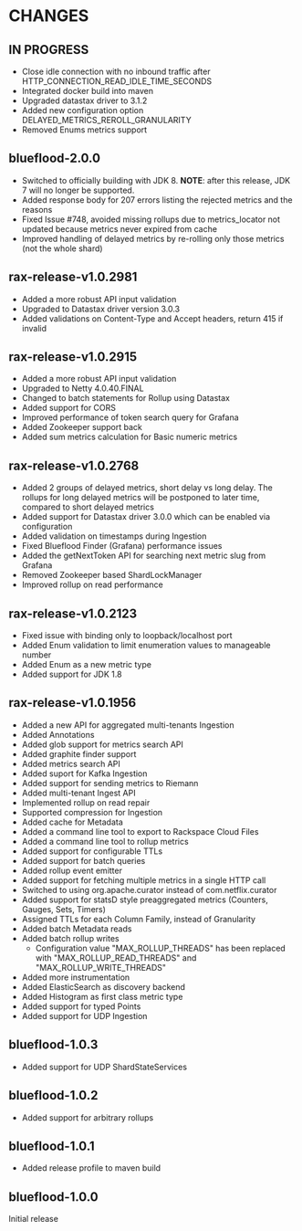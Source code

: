 # CHANGES

## IN PROGRESS
* Close idle connection with no inbound traffic after HTTP_CONNECTION_READ_IDLE_TIME_SECONDS  
* Integrated docker build into maven
* Upgraded datastax driver to 3.1.2
* Added new configuration option DELAYED_METRICS_REROLL_GRANULARITY
* Removed Enums metrics support

## blueflood-2.0.0
* Switched to officially building with JDK 8. **NOTE**: after this release, JDK 7 will no longer be supported.
* Added response body for 207 errors listing the rejected metrics and the reasons
* Fixed Issue #748, avoided missing rollups due to metrics_locator not updated because
  metrics never expired from cache
* Improved handling of delayed metrics by re-rolling only those metrics (not the whole shard)

## rax-release-v1.0.2981
* Added a more robust API input validation
* Upgraded to Datastax driver version 3.0.3
* Added validations on Content-Type and Accept headers, return 415 if invalid

## rax-release-v1.0.2915
* Added a more robust API input validation
* Upgraded to Netty 4.0.40.FINAL
* Changed to batch statements for Rollup using Datastax 
* Added support for CORS
* Improved performance of token search query for Grafana
* Added Zookeeper support back
* Added sum metrics calculation for Basic numeric metrics

## rax-release-v1.0.2768
* Added 2 groups of delayed metrics, short delay vs long delay. The rollups for
  long delayed metrics will be postponed to later time, compared to short delayed
  metrics
* Added support for Datastax driver 3.0.0 which can be enabled via configuration
* Added validation on timestamps during Ingestion
* Fixed Blueflood Finder (Grafana) performance issues
* Added the getNextToken API for searching next metric slug from Grafana
* Removed Zookeeper based ShardLockManager
* Improved rollup on read performance

## rax-release-v1.0.2123
* Fixed issue with binding only to loopback/localhost port
* Added Enum validation to limit enumeration values to manageable number
* Added Enum as a new metric type
* Added support for JDK 1.8

## rax-release-v1.0.1956
* Added a new API for aggregated multi-tenants Ingestion
* Added Annotations
* Added glob support for metrics search API
* Added graphite finder support
* Added metrics search API
* Added suport for Kafka Ingestion
* Added support for sending metrics to Riemann
* Added multi-tenant Ingest API
* Implemented rollup on read repair
* Supported compression for Ingestion
* Added cache for Metadata
* Added a command line tool to export to Rackspace Cloud Files
* Added a command line tool to rollup metrics
* Added support for configurable TTLs
* Added support for batch queries
* Added rollup event emitter
* Added support for fetching multiple metrics in a single HTTP call
* Switched to using org.apache.curator instead of com.netflix.curator
* Added support for statsD style preaggregated metrics (Counters, Gauges, Sets, Timers)
* Assigned TTLs for each Column Family, instead of Granularity
* Added batch Metadata reads
* Added batch rollup writes
  * Configuration value "MAX_ROLLUP_THREADS" has been replaced with "MAX_ROLLUP_READ_THREADS" and "MAX_ROLLUP_WRITE_THREADS"
* Added more instrumentation
* Added ElasticSearch as discovery backend
* Added Histogram as first class metric type
* Added support for typed Points
* Added support for UDP Ingestion

## blueflood-1.0.3
* Added support for UDP ShardStateServices

## blueflood-1.0.2
* Added support for arbitrary rollups

## blueflood-1.0.1
* Added release profile to maven build

## blueflood-1.0.0
Initial release
